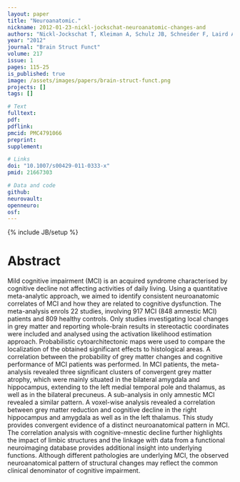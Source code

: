 ```yaml
---
layout: paper
title: "Neuroanatomic."
nickname: 2012-01-23-nickl-jockschat-neuroanatomic-changes-and
authors: "Nickl-Jockschat T, Kleiman A, Schulz JB, Schneider F, Laird AR, Fox PT, Eickhoff SB, Reetz K"
year: "2012"
journal: "Brain Struct Funct"
volume: 217
issue: 1
pages: 115-25
is_published: true
image: /assets/images/papers/brain-struct-funct.png
projects: []
tags: []

# Text
fulltext:
pdf:
pdflink:
pmcid: PMC4791066
preprint:
supplement:

# Links
doi: "10.1007/s00429-011-0333-x"
pmid: 21667303

# Data and code
github:
neurovault:
openneuro:
osf:
---
```

{% include JB/setup %}

# Abstract

Mild cognitive impairment (MCI) is an acquired syndrome characterised by cognitive decline not affecting activities of daily living. Using a quantitative meta-analytic approach, we aimed to identify consistent neuroanatomic correlates of MCI and how they are related to cognitive dysfunction. The meta-analysis enrols 22 studies, involving 917 MCI (848 amnestic MCI) patients and 809 healthy controls. Only studies investigating local changes in grey matter and reporting whole-brain results in stereotactic coordinates were included and analysed using the activation likelihood estimation approach. Probabilistic cytoarchitectonic maps were used to compare the localization of the obtained significant effects to histological areas. A correlation between the probability of grey matter changes and cognitive performance of MCI patients was performed. In MCI patients, the meta-analysis revealed three significant clusters of convergent grey matter atrophy, which were mainly situated in the bilateral amygdala and hippocampus, extending to the left medial temporal pole and thalamus, as well as in the bilateral precuneus. A sub-analysis in only amnestic MCI revealed a similar pattern. A voxel-wise analysis revealed a correlation between grey matter reduction and cognitive decline in the right hippocampus and amygdala as well as in the left thalamus. This study provides convergent evidence of a distinct neuroanatomical pattern in MCI. The correlation analysis with cognitive-mnestic decline further highlights the impact of limbic structures and the linkage with data from a functional neuroimaging database provides additional insight into underlying functions. Although different pathologies are underlying MCI, the observed neuroanatomical pattern of structural changes may reflect the common clinical denominator of cognitive impairment.
